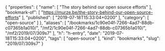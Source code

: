 {
  "properties": {
    "name": [
      "The story behind our open source efforts"
    ],
    "bookmark-of": [
      "https://murze.be/the-story-behind-our-open-source-efforts"
    ],
    "published": [
      "2019-07-18T15:33:04+0200"
    ],
    "category": [
      "open-source"
    ]
  },
  "aliases": [
    "/bookmarks/1c90e04f-7266-4ad7-88db-c07365b1a010/",
    "/mf2/1c90e04f-7266-4ad7-88db-c07365b1a010/",
    "/mf2/2019/07/309s7"
  ],
  "h": "h-entry",
  "date": "2019-07-18T15:33:04+0200",
  "tags": [
    "open-source"
  ],
  "kind": "bookmarks",
  "slug": "2019/07/309s7"
}
